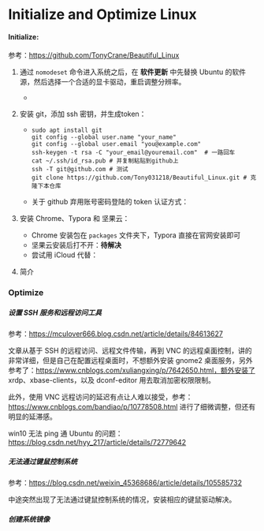 # Initialize and Optimize Linux

#### Initialize:

参考：https://github.com/TonyCrane/Beautiful_Linux

1. 通过 ```nomodeset``` 命令进入系统之后，在 **软件更新** 中先替换 Ubuntu 的软件源，然后选择一个合适的显卡驱动，重启调整分辨率。

   * 

2. 安装 git，添加 ssh 密钥，并生成token：

   * ```shell
     sudo apt install git
     git config --global user.name "your_name"
     git config --global user.email "you@example.com"
     ssh-keygen -t rsa -C "your_email@youremail.com"  # 一路回车
     cat ~/.ssh/id_rsa.pub # 并复制粘贴到github上
     ssh -T git@github.com # 测试
     git clone https://github.com/Tony031218/Beautiful_Linux.git # 克隆下本仓库
     ```

   * 关于 github 弃用账号密码登陆的 token 认证方式：

3. 安装 Chrome、Typora 和 坚果云：

   * Chrome 安装包在 ```packages``` 文件夹下，Typora 直接在官网安装即可
   * 坚果云安装后打不开：**待解决**
   * 尝试用 iCloud 代替：

4. 简介





### Optimize

##### 设置 SSH 服务和远程访问工具

参考：https://mculover666.blog.csdn.net/article/details/84613627

文章从基于 SSH 的远程访问、远程文件传输，再到 VNC 的远程桌面控制，讲的非常详细，但是自己在配置远程桌面时，不想额外安装 gnome2 桌面服务，另外参考了：https://www.cnblogs.com/xuliangxing/p/7642650.html，额外安装了 xrdp、xbase-clients，以及 dconf-editor 用去取消加密权限限制。

此外，使用 VNC 远程访问的延迟有点让人难以接受，参考：https://www.cnblogs.com/bandiao/p/10778508.html 进行了细微调整，但还有明显的延滞感。

win10 无法 ping 通 Ubuntu 的问题：https://blog.csdn.net/hyy_217/article/details/72779642



##### 无法通过键鼠控制系统

参考：https://blog.csdn.net/weixin_45368686/article/details/105585732 

中途突然出现了无法通过键鼠控制系统的情况，安装相应的键鼠驱动解决。



##### 创建系统镜像



